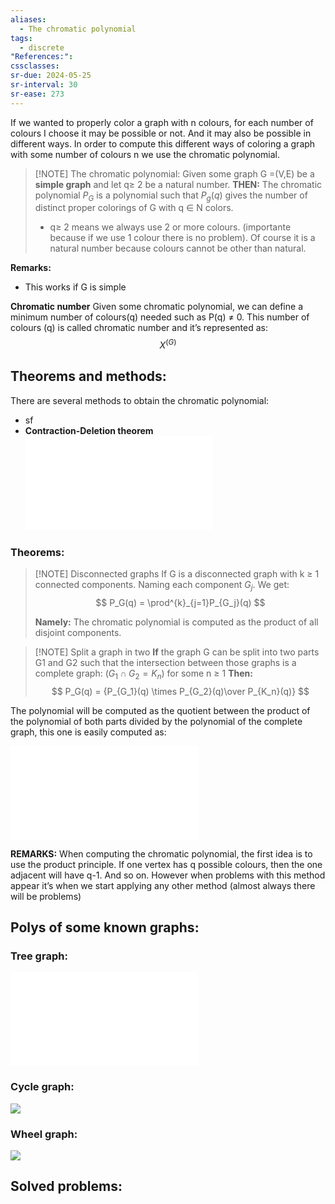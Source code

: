 ```yaml
---
aliases:
  - The chromatic polynomial
tags:
  - discrete
"References:": 
cssclasses: 
sr-due: 2024-05-25
sr-interval: 30
sr-ease: 273
---
```

If we wanted to properly color a graph with n colours, for each number of colours I choose it may be possible or not. And it may also be possible in different ways. In order to compute this different ways of coloring a graph with some number of colours n we use the chromatic polynomial.

> [!NOTE] The chromatic polynomial: 
> Given some graph G =(V,E) be a **simple graph** and let q≥ 2 be a natural number. 
> **THEN:**
> The chromatic polynomial $P_G$ is a polynomial such that $P_g(q)$ gives the number of distinct proper colorings of G with q $\in$ N colors. 
> 
> + q≥ 2 means we always use 2 or more colours. (importante because if we use 1 colour there is no problem). Of course it is a natural number because colours cannot be other than natural. 

**Remarks:**
+ This works if G is simple 

**Chromatic number**
Given some chromatic polynomial, we can define a minimum number of colours(q) needed such as P(q) $\not =$ 0. This number of colours (q) is called chromatic number and it’s represented as: 
$$
X^{(G)}
$$

## Theorems and methods: 
There are several methods to obtain the chromatic polynomial: 
+ sf
+ **Contraction-Deletion theorem**
	![Contration Deletion theorem](20240423%20-%20104039%20-%20Theorem%20-%20Contraction-Deletion%20theorem.md)
### Theorems: 


> [!NOTE] Disconnected graphs
> If G is a disconnected graph with k ≥ 1 connected components. Naming each component $G_j$. We get: 
> $$
> P_G(q) = \prod^{k}_{j=1}P_{G_j}(q)
> $$
> 
> **Namely:** The chromatic polynomial is computed as the product of all disjoint components. 


> [!NOTE] Split a graph in two 
> **If** the graph G can be split into two parts G1 and G2 such that the intersection between those graphs is a complete graph: ($G_1 \cap G_2 = K_n)$ for some n ≥ 1
> **Then:** 
> $$
> P_G(q) = {P_{G_1}(q) \times P_{G_2}(q)\over P_{K_n}(q)}
> $$
> 

The polynomial will be computed as the quotient between the product of the polynomial of both parts divided by the polynomial of the complete graph, this one is easily computed as: 

![Chromatic polynomial of a complete graph](20240423%20-%20105604%20-%20Chromatic%20poly%20of%20a%20complete%20graph.md)

**REMARKS:**
When computing the chromatic polynomial, the first idea is to use the product principle. If one vertex has q possible colours, then the one adjacent will have q-1. And so on. However when problems with this method appear it’s when we start applying any other method (almost always there will be problems)
## Polys of some known graphs: 
### Tree graph:
![Chromatic poly of a tree graph](20240423%20-%20105748%20-%20Chromatic%20poly%20of%20a%20tree%20graph.md)

### Cycle graph: 
![](20240423%20-%20121056%20-%20Chromatic%20poly%20of%20a%20cycle%20graph..md#^7039f1)

### Wheel graph: 
![](20240423%20-%20131817%20-%20Chromatic%20poly%20of%20a%20wheel%20graph.md#^FinalSol)
## Solved problems: 
